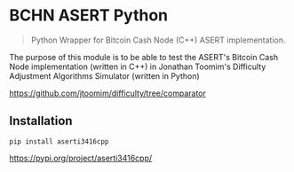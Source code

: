 # BCHN ASERT Python
> Python Wrapper for Bitcoin Cash Node (C++) ASERT implementation.

The purpose of this module is to be able to test the ASERT's Bitcoin Cash Node implementation (written in C++) in Jonathan Toomim's Difficulty Adjustment Algorithms Simulator (written in Python)

https://github.com/jtoomim/difficulty/tree/comparator

## Installation

```
pip install aserti3416cpp
```

https://pypi.org/project/aserti3416cpp/
